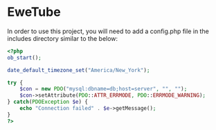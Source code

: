 # EweTube
In order to use this project, you will need to add a config.php file in the includes directory similar to the below:
```php
<?php
ob_start();

date_default_timezone_set("America/New_York");

try {
    $con = new PDO("mysql:dbname=db;host=server", "", "");    
    $con->setAttribute(PDO::ATTR_ERRMODE, PDO::ERRMODE_WARNING);
} catch(PDOException $e) {
    echo "Connection failed" . $e->getMessage();
}
?>
